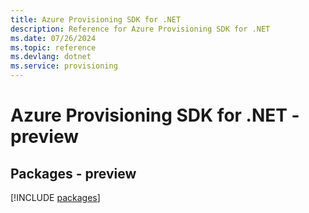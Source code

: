 ```yaml
---
title: Azure Provisioning SDK for .NET
description: Reference for Azure Provisioning SDK for .NET
ms.date: 07/26/2024
ms.topic: reference
ms.devlang: dotnet
ms.service: provisioning
---
```

# Azure Provisioning SDK for .NET - preview
## Packages - preview
[!INCLUDE [packages](provisioning-index.md)]